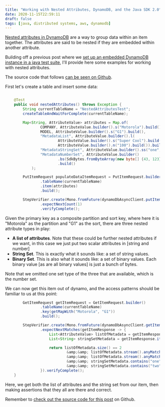 ```yaml
---
title: "Working with Nested Attributes, DynamoDB, and the Java SDK 2.0"
date: 2020-11-15T22:59:11
draft: false
tags: [java, distributed systems, aws, dynamodb]
---
```


[Nested attributes in DynamoDB](https://docs.aws.amazon.com/amazondynamodb/latest/developerguide/Expressions.Attributes.html) are a way to group data within an item together. The attributes are said to be nested if they are embedded within another attribute.

Building off a previous post where we [set up an embedded DynamoDB instance in a java test suite](https://nickolasfisher.com/blog/Configuring-an-In-Memory-DynamoDB-instance-with-Java-for-Integration-Testing), I'll provide here some examples for working with nested attributes.

The source code that follows [can be seen on Github](https://github.com/nfisher23/webflux-and-dynamo/blob/master/src/test/java/com/nickolasfisher/reactivedynamo/PhoneServiceTest.java#L722).

First let's create a table and insert some data:

```java

    @Test
    public void nestedAttributes() throws Exception {
        String currentTableName = "NestedAttributesTest";
        createTableAndWaitForComplete(currentTableName);

        Map<String, AttributeValue> attributes = Map.of(
                COMPANY, AttributeValue.builder().s("Motorola").build(),
                MODEL, AttributeValue.builder().s("G1").build(),
                "MetadataList", AttributeValue.builder().l(
                        AttributeValue.builder().s("Super Cool").build(),
                        AttributeValue.builder().n("100").build()).build(),
                "MetadataStringSet", AttributeValue.builder().ss("one", "two", "three").build(),
                "MetadataNumberSet", AttributeValue.builder()
                        .bs(SdkBytes.fromByteArray(new byte[] {43, 123}), SdkBytes.fromByteArray(new byte[] {78, 100}))
                        .build()
            );

        PutItemRequest populateDataItemRequest = PutItemRequest.builder()
                .tableName(currentTableName)
                .item(attributes)
                .build();

        StepVerifier.create(Mono.fromFuture(dynamoDbAsyncClient.putItem(populateDataItemRequest)))
                .expectNextCount(1)
                .verifyComplete();

```

Given the primary key as a composite partition and sort key, where here it is "Motorola" as the partition and "G1" as the sort, there are three nested attribute types in play:

- **A list of attributes**. Note that these could be further nested attributes if we want, in this case we just put two scalar attributes in \[string and number\]
- **String Set**. This is exactly what it sounds like: a set of string values.
- **Binary Set**. This is also what it sounds like: a set of binary values. Each binary value \[as are all binary values\] is just a bunch of bytes.

Note that we omitted one set type of the three that are available, which is the number set.

We can now get this item out of dynamo, and the access patterns should be familiar to us at this point:

```java
        GetItemRequest getItemRequest = GetItemRequest.builder()
                .tableName(currentTableName)
                .key(getMapWith("Motorola", "G1"))
                .build();

        StepVerifier.create(Mono.fromFuture(dynamoDbAsyncClient.getItem(getItemRequest)))
                .expectNextMatches(getItemResponse -> {
                    List<AttributeValue> listOfMetadata = getItemResponse.item().get("MetadataList").l();
                    List<String> stringSetMetadata = getItemResponse.item().get("MetadataStringSet").ss();

                    return listOfMetadata.size() == 2
                            &amp;&amp; listOfMetadata.stream().anyMatch(attributeValue -> "Super Cool".equals(attributeValue.s()))
                            &amp;&amp; listOfMetadata.stream().anyMatch(attributeValue -> "100".equals(attributeValue.n()))
                            &amp;&amp; stringSetMetadata.contains("one")
                            &amp;&amp; stringSetMetadata.contains("two");
                }).verifyComplete();
    }

```

Here, we get both the list of attributes and the string set from our item, then making assertions that they all are there and correct.

Remember to [check out the source code for this post](https://github.com/nfisher23/webflux-and-dynamo/blob/master/src/test/java/com/nickolasfisher/reactivedynamo/PhoneServiceTest.java#L722) on Github.
